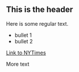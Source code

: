 ## This is the header

Here is some regular text.

* bullet 1
* bullet 2

[Link to NYTimes](http://www.nytimes.com)

More text
